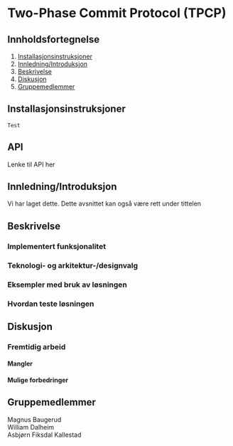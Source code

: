 # Two-Phase Commit Protocol (TPCP)

## Innholdsfortegnelse

1. [Installasjonsinstruksjoner](##Installasjonsinstruksjoner)
2. [Innledning/Introduksjon](##Innledning/Introduksjon)
3. [Beskrivelse](##Beskrivelse)
4. [Diskusjon](##Diskusjon)
5. [Gruppemedlemmer](##Gruppemedlemmer)

## Installasjonsinstruksjoner

```
Test
```

## API

Lenke til API her

## Innledning/Introduksjon

Vi har laget dette. Dette avsnittet kan også være rett under tittelen

## Beskrivelse

### Implementert funksjonalitet

### Teknologi- og arkitektur-/designvalg

### Eksempler med bruk av løsningen

### Hvordan teste løsningen

## Diskusjon

### Fremtidig arbeid

#### Mangler

#### Mulige forbedringer

## Gruppemedlemmer

Magnus Baugerud  
 William Dalheim  
 Asbjørn Fiksdal Kallestad
